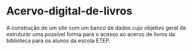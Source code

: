 # Acervo-digital-de-livros
A construção de um site com um banco de dados cujo objetivo geral de estruturar uma possível forma para o acesso ao acervo de livros da biblioteca para os alunos da escola ETEP.
